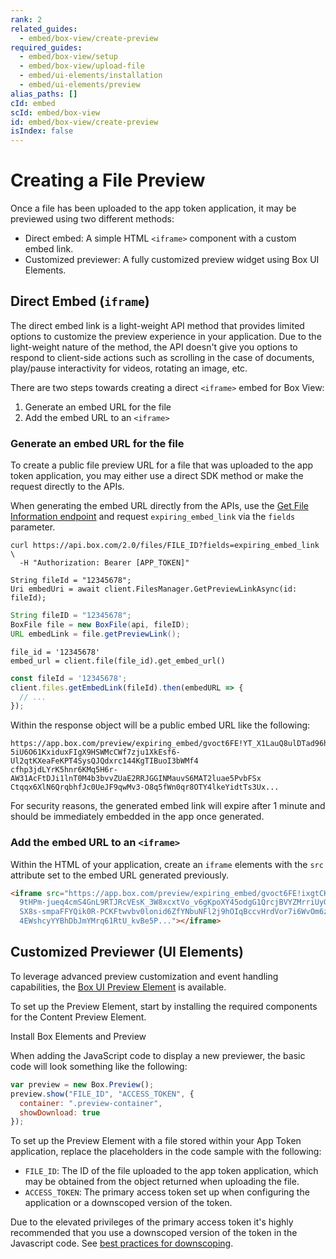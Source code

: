 ```yaml
---
rank: 2
related_guides:
  - embed/box-view/create-preview
required_guides:
  - embed/box-view/setup
  - embed/box-view/upload-file
  - embed/ui-elements/installation
  - embed/ui-elements/preview
alias_paths: []
cId: embed
scId: embed/box-view
id: embed/box-view/create-preview
isIndex: false
---
```


# Creating a File Preview

Once a file has been uploaded to the app token application, it may be previewed
using two different methods:

* Direct embed: A simple HTML `<iframe>` component with a custom embed link.
* Customized previewer: A fully customized preview widget using Box UI Elements.

## Direct Embed (`iframe`)

The direct embed link is a light-weight API method that provides limited
options to customize the preview experience in your application. Due to the
light-weight nature of the method, the API doesn't give you options to respond
to client-side actions such as scrolling in the case of documents, play/pause
interactivity for videos, rotating an image, etc.

There are two steps towards creating a direct `<iframe>` embed for Box View:

1. Generate an embed URL for the file
2. Add the embed URL to an `<iframe>`

### Generate an embed URL for the file

To create a public file preview URL for a file that was uploaded to the app
token application, you may either use a direct SDK method or make the request
directly to the APIs.

<Message type='notice'>

When generating the embed URL directly from the APIs, use the
[Get File Information endpoint](e://get_files_id) and request
`expiring_embed_link` via the `fields` parameter.

</Message>

<Tabs>

  <Tab title='cURL'>

```curl
curl https://api.box.com/2.0/files/FILE_ID?fields=expiring_embed_link \
  -H "Authorization: Bearer [APP_TOKEN]"
```

  </Tab>
  <Tab title='.NET'>

```dotnet
String fileId = "12345678";
Uri embedUri = await client.FilesManager.GetPreviewLinkAsync(id: fileId);
```

  </Tab>
  <Tab title='Java'>

```java
String fileID = "12345678";
BoxFile file = new BoxFile(api, fileID);
URL embedLink = file.getPreviewLink();
```

  </Tab>
  <Tab title='Python'>

```pyton
file_id = '12345678'
embed_url = client.file(file_id).get_embed_url()
```

  </Tab>
  <Tab title='Node'>

```js
const fileId = '12345678';
client.files.getEmbedLink(fileId).then(embedURL => {
  // ...
});
```

  </Tab>

</Tabs>

Within the response object will be a public embed URL like the following:

```shell
https://app.box.com/preview/expiring_embed/gvoct6FE!YT_X1LauQ8ulDTad96hTl9xLCRYJ
5iU6O61KxiduxFIgX9HSWMcCWf7zju1XkEsf6-Ul2qtKXeaFeKPT4SysQJQdxrc144KgTIBuoI3bWMf4
cfhp3jdLYrK5hnr6KMq5H6r-AW31AcFtDJi1lnT0M4b3bvvZUaE2RRJGGINMauvS6MAT2luae5PvbFSx
Ctqqx6XlN6QrqbhfJc0UeJF9qwMv3-O8q5fWn0qr8OTY4lkeYidtTs3Ux...
```

<Message type='warning'>

  For security reasons, the generated embed link will expire after 1 minute and
  should be immediately embedded in the app once generated.

</Message>

### Add the embed URL to an `<iframe>`

Within the HTML of your application, create an `iframe` elements with the `src`
attribute set to the embed URL generated previously.

```html
<iframe src="https://app.box.com/preview/expiring_embed/gvoct6FE!ixgtCKQAziW
  9tHPm-jueq4cmS4GnL9RTJRcVEsK_3W8xcxtVo_v6gKpoXY45odgG1QrcjBVYZMrriUyGvcoSM
  SX8s-smpaFFYQik0R-PCKFtwvbv0lonid6ZfYNbuNFl2j9hOIqBccvHrdVor7i6WvOm6zELzTY
  4EWshcyYYBhDbJmYMrq61RtU_kvBe5P..."></iframe>
```

## Customized Previewer (UI Elements)

To leverage advanced preview customization and event handling capabilities, the
[Box UI Preview Element](guide://embed/ui-elements/preview/) is available.

To set up the Preview Element, start by installing the required components for
the Content Preview Element.

<CTA to='guide://embed/ui-elements/installation'>
  Install Box Elements and Preview

</CTA>

When adding the JavaScript code to display a new previewer, the basic code will
look something like the following:

```js
var preview = new Box.Preview();
preview.show("FILE_ID", "ACCESS_TOKEN", {
  container: ".preview-container",
  showDownload: true
});
```

To set up the Preview Element with a file stored within your App Token
application, replace the placeholders in the code sample with the following:

* `FILE_ID`: The ID of the file uploaded to the app token application, which may
be obtained from the object returned when uploading the file.
* `ACCESS_TOKEN`: The primary access token set up when configuring the
application or a downscoped version of the token.

<Message type='warning'>

  Due to the elevated privileges of the primary access token it's highly
  recommended that you use a downscoped version of the token in the Javascript
  code. See
  [best practices for downscoping](guide://embed/box-view/best-practices#use-downscoped-tokens).

</Message>
